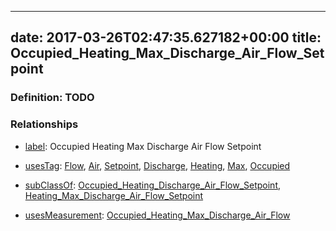 
---
date: 2017-03-26T02:47:35.627182+00:00
title: Occupied_Heating_Max_Discharge_Air_Flow_Setpoint
---
### Definition: TODO

### Relationships

* [label](http://www.w3.org/2000/01/rdf-schema#label): Occupied Heating Max Discharge Air Flow Setpoint

* [usesTag](https://brickschema.org/schema/1.0/BrickFrame#usesTag): [Flow](https://brickschema.org/schema/1.0/BrickTag#Flow), [Air](https://brickschema.org/schema/1.0/BrickTag#Air), [Setpoint](https://brickschema.org/schema/1.0/BrickTag#Setpoint), [Discharge](https://brickschema.org/schema/1.0/BrickTag#Discharge), [Heating](https://brickschema.org/schema/1.0/BrickTag#Heating), [Max](https://brickschema.org/schema/1.0/BrickTag#Max), [Occupied](https://brickschema.org/schema/1.0/BrickTag#Occupied)

* [subClassOf](http://www.w3.org/2000/01/rdf-schema#subClassOf): [Occupied_Heating_Discharge_Air_Flow_Setpoint](https://brickschema.org/schema/1.0/Brick#Occupied_Heating_Discharge_Air_Flow_Setpoint), [Heating_Max_Discharge_Air_Flow_Setpoint](https://brickschema.org/schema/1.0/Brick#Heating_Max_Discharge_Air_Flow_Setpoint)

* [usesMeasurement](https://brickschema.org/schema/1.0/BrickFrame#usesMeasurement): [Occupied_Heating_Max_Discharge_Air_Flow](https://brickschema.org/schema/1.0/Brick#Occupied_Heating_Max_Discharge_Air_Flow)
